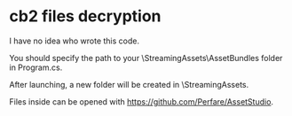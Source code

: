 # cb2 files decryption

I have no idea who wrote this code.


You should specify the path to your \StreamingAssets\AssetBundles folder in Program.cs.

After launching, a new folder will be created in \StreamingAssets\.

Files inside can be opened with https://github.com/Perfare/AssetStudio.
